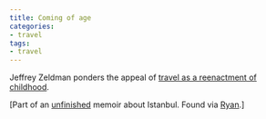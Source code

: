 ```yaml
---
title: Coming of age
categories:
- travel
tags:
- travel
---
```


Jeffrey Zeldman ponders the appeal of [travel as a
reenactment of
childhood][1].

   [1]: http://zeldman.com/stanbul/is11.html

[Part of an [unfinished][2] memoir about Istanbul.  Found via [Ryan][3].]

   [2]: http://zeldman.com/daily/1103a.shtml#tears
   [3]: http://nopaper.net/

